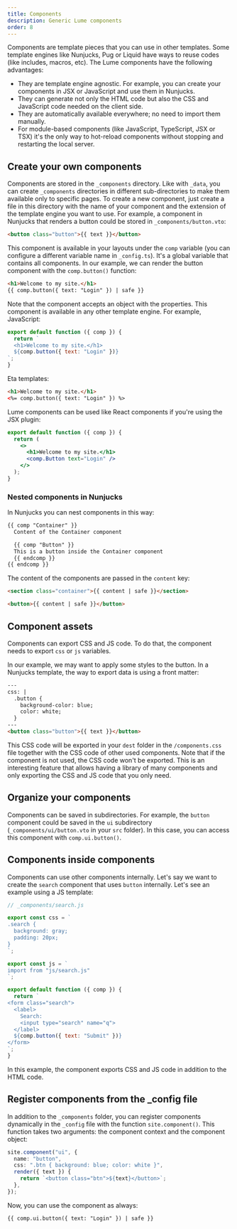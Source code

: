 ```yaml
---
title: Components
description: Generic Lume components
order: 8
---
```


Components are template pieces that you can use in other templates. Some
template engines like Nunjucks, Pug or Liquid have ways to reuse codes (like
includes, macros, etc). The Lume components have the following advantages:

- They are template engine agnostic. For example, you can create your components
  in JSX or JavaScript and use them in Nunjucks.
- They can generate not only the HTML code but also the CSS and JavaScript code
  needed on the client side.
- They are automatically available everywhere; no need to import them manually.
- For module-based components (like JavaScript, TypeScript, JSX or TSX) it's the
  only way to hot-reload components without stopping and restarting the local
  server.

## Create your own components

Components are stored in the `_components` directory. Like with `_data`, you can
create `_components` directories in different sub-directories to make them
available only to specific pages. To create a new component, just create a file
in this directory with the name of your component and the extension of the
template engine you want to use. For example, a component in Nunjucks that
renders a button could be stored in `_components/button.vto`:

```html
<button class="button">{{ text }}</button>
```

This component is available in your layouts under the `comp` variable (you can
configure a different variable name in `_config.ts`). It's a global variable
that contains all components. In our example, we can render the button component
with the `comp.button()` function:

```html
<h1>Welcome to my site.</h1>
{{ comp.button({ text: "Login" }) | safe }}
```

Note that the component accepts an object with the properties. This component is
available in any other template engine. For example, JavaScript:

```js
export default function ({ comp }) {
  return `
  <h1>Welcome to my site.</h1>
  ${comp.button({ text: "Login" })}
`;
}
```

Eta templates:

```html
<h1>Welcome to my site.</h1>
<%= comp.button({ text: "Login" }) %>
```

Lume components can be used like React components if you're using the JSX
plugin:

```jsx
export default function ({ comp }) {
  return (
    <>
      <h1>Welcome to my site.</h1>
      <comp.Button text="Login" />
    </>
  );
}
```

### Nested components in Nunjucks

In Nunjucks you can nest components in this way:

```html
{{ comp "Container" }}
  Content of the Container component

  {{ comp "Button" }}
  This is a button inside the Container component
  {{ endcomp }}
{{ endcomp }}
```

The content of the components are passed in the `content` key:

<lume-code>

```html {title="_components/container.vto"}
<section class="container">{{ content | safe }}</section>
```

```html {title="_components/button.vto"}
<button>{{ content | safe }}</button>
```

</lume-code>

## Component assets

Components can export CSS and JS code. To do that, the component needs to export
`css` or `js` variables.

In our example, we may want to apply some styles to the button. In a Nunjucks
template, the way to export data is using a front matter:

```html
---
css: |
  .button {
    background-color: blue;
    color: white;
  }
---
<button class="button">{{ text }}</button>
```

This CSS code will be exported in your `dest` folder in the `/components.css`
file together with the CSS code of other used components. Note that if the
component is not used, the CSS code won't be exported. This is an interesting
feature that allows having a library of many components and only exporting the
CSS and JS code that you only need.

## Organize your components

Components can be saved in subdirectories. For example, the `button` component
could be saved in the `ui` subdirectory (`_components/ui/button.vto` in your
`src` folder). In this case, you can access this component with
`comp.ui.button()`.

## Components inside components

Components can use other components internally. Let's say we want to create the
`search` component that uses `button` internally. Let's see an example using a
JS template:

```js
// _components/search.js

export const css = `
.search {
  background: gray;
  padding: 20px;
}
`;

export const js = `
import from "js/search.js"
`;

export default function ({ comp }) {
  return `
<form class="search">
  <label>
    Search:
    <input type="search" name="q">
  </label>
  ${comp.button({ text: "Submit" })}
</form>
`;
}
```

In this example, the component exports CSS and JS code in addition to the HTML
code.

## Register components from the _config file

In addition to the `_components` folder, you can register components dynamically
in the `_config` file with the function `site.component()`. This function takes
two arguments: the component context and the component object:

```ts
site.component("ui", {
  name: "button",
  css: ".btn { background: blue; color: white }",
  render({ text }) {
    return `<button class="btn">${text}</button>`;
  },
});
```

Now, you can use the component as always:

```html
{{ comp.ui.button({ text: "Login" }) | safe }}
```
